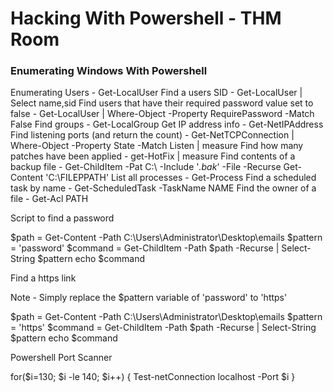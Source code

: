 # Hacking With Powershell - THM Room

### Enumerating Windows With Powershell

Enumerating Users - Get-LocalUser
Find a users SID - Get-LocalUser | Select name,sid
Find users that have their required password value set to false - Get-LocalUser | Where-Object -Property RequirePassword -Match False
Find groups - Get-LocalGroup
Get IP address info - Get-NetIPAddress
Find listening ports (and return the count) - Get-NetTCPConnection | Where-Object -Property State -Match Listen | measure
Find how many patches have been applied - get-HotFix | measure
Find contents of a backup file - Get-ChildItem -Pat C:\ -Include '*.bak*' -File -Recurse
Get-Content 'C:\FILEPPATH'
List all processes - Get-Process
Find a scheduled task by name - Get-ScheduledTask -TaskName NAME
Find the owner of a file - Get-Acl PATH

Script to find a password

$path = Get-Content -Path C:\Users\Administrator\Desktop\emails
$pattern = 'password'
$command = Get-ChildItem -Path $path -Recurse | Select-String $pattern
echo $command

Find a https link

Note - Simply replace the $pattern variable of 'password' to 'https'

$path = Get-Content -Path C:\Users\Administrator\Desktop\emails
$pattern = 'https'
$command = Get-ChildItem -Path $path -Recurse | Select-String $pattern
echo $command

Powershell Port Scanner

for($i=130; $i -le 140; $i++)
{
    Test-netConnection localhost -Port $i
}
